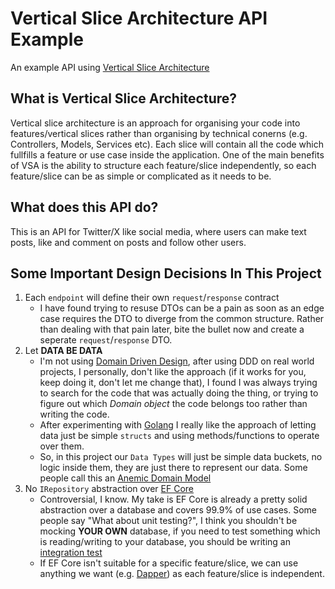 # Vertical Slice Architecture API Example
An example API using [Vertical Slice Architecture](https://www.jimmybogard.com/vertical-slice-architecture/)

## What is Vertical Slice Architecture?
Vertical slice architecture is an approach for organising your code into features/vertical slices rather than organising by technical conerns (e.g. Controllers, Models, Services etc).
Each slice will contain all the code which fullfills a feature or use case inside the application.
One of the main benefits of VSA is the ability to structure each feature/slice independently, so each feature/slice can be as simple or complicated as it needs to be.

## What does this API do?
This is an API for Twitter/X like social media, where users can make text posts, like and comment on posts and follow other users.

## Some Important Design Decisions In This Project
1. Each `endpoint` will define their own `request`/`response` contract
    - I have found trying to resuse DTOs can be a pain as soon as an edge case requires the DTO to diverge from the common structure. Rather than dealing with that pain later, bite the bullet now and create a seperate `request`/`response` DTO.
2. Let **DATA BE DATA**
    - I'm not using [Domain Driven Design](https://martinfowler.com/bliki/DomainDrivenDesign.html), after using DDD on real world projects, I personally, don't like the approach (if it works for you, keep doing it, don't let me change that), I found I was always trying to search for the code that was actually doing the thing, or trying to figure out which *Domain object* the code belongs too rather than writing the code.
    - After experimenting with [Golang](https://go.dev/) I really like the approach of letting data just be simple `structs` and using methods/functions to operate over them.
    - So, in this project our `Data Types` will just be simple data buckets, no logic inside them, they are just there to represent our data. Some people call this an [Anemic Domain Model](https://martinfowler.com/bliki/AnemicDomainModel.html)
3. No `IRepository` abstraction over [EF Core](https://learn.microsoft.com/en-us/ef/core/)
    - Controversial, I know. My take is EF Core is already a pretty solid abstraction over a database and covers 99.9% of use cases. Some people say "What about unit testing?", I think you shouldn't be mocking **YOUR OWN** database, if you need to test something which is reading/writing to your database, you should be writing an [integration test](https://en.wikipedia.org/wiki/Integration_testing)
    - If EF Core isn't suitable for a specific feature/slice, we can use anything we want (e.g. [Dapper](https://github.com/DapperLib/Dapper)) as each feature/slice is independent.
